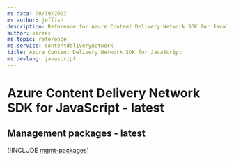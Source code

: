 ```yaml
---
ms.data: 08/19/2022
ms.author: jeffish
description: Reference for Azure Content Delivery Network SDK for JavaScript
author: xirzec
ms.topic: reference
ms.service: contentdeliverynetwork
title: Azure Content Delivery Network SDK for JavaScript
ms.devlang: javascript
---
```

# Azure Content Delivery Network SDK for JavaScript - latest

## Management packages - latest
[!INCLUDE [mgmt-packages](content-delivery-network-mgmt-index.md)]
